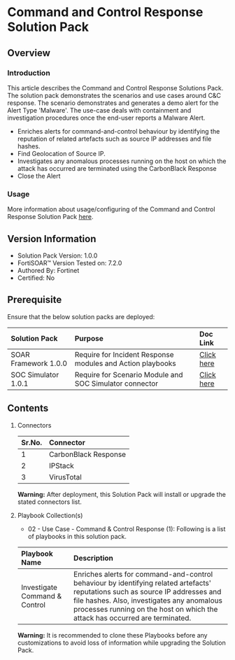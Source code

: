 # Command and Control Response Solution Pack

## Overview

### Introduction

This article describes the Command and Control Response Solutions Pack. The solution pack demonstrates the scenarios and use cases around C&C response. The scenario demonstrates and generates a demo alert for the Alert Type 'Malware'. The use-case deals with containment and investigation procedures once the end-user reports a Malware Alert.

- Enriches alerts for command-and-control behaviour by identifying the reputation of related artefacts such as source IP addresses and file hashes.
- Find Geolocation of Source IP.
- Investigates any anomalous processes running on the host on which the attack has occurred are terminated using the CarbonBlack Response
- Close the Alert

### Usage

More information about usage/configuring of the Command and Control Response Solution Pack [here](https://github.com/fortinet-fortisoar/solution-pack-command-and-control-response/blob/develop/docs/solution-pack-guide.md).

## Version Information

- Solution Pack Version: 1.0.0
- FortiSOAR™ Version Tested on: 7.2.0
- Authored By: Fortinet
- Certified: No

## Prerequisite

Ensure that the below solution packs are deployed:

|**Solution Pack**|**Purpose**|**Doc Link**|
| :- | :- | :- |
|SOAR Framework 1.0.0|Require for Incident Response modules and Action playbooks|[Click here](https://github.com/fortinet-fortisoar/solution-pack-soar-framework/blob/develop/README.md)|
|SOC Simulator 1.0.1|Require for Scenario Module and SOC Simulator connector| [Click here](https://github.com/fortinet-fortisoar/solution-pack-soc-simulator/blob/develop/README.md)|

## Contents

1. Connectors

    |**Sr.No.**|**Connector**|
    | :- | :- |
    |1|CarbonBlack Response|
    |2|IPStack|
    |3|VirusTotal|

    **Warning:** After deployment, this Solution Pack will install or upgrade the stated connectors list.

2. Playbook Collection(s)

    - 02 - Use Case - Command & Control Response (1):
    Following is a list of playbooks in this solution pack.

    **Playbook Name**|**Description**
    | :- | :- |
    |Investigate Command & Control|Enriches alerts for command-and-control behaviour by identifying related artefacts' reputations such as source IP addresses and file hashes. Also, investigates any anomalous processes running on the host on which the attack has occurred are terminated.|

    **Warning:** It is recommended to clone these Playbooks before any customizations to avoid loss of information while upgrading the Solution Pack.


